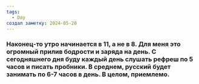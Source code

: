 ```yaml
---
tags:
  - Day
создал заметку: 2024-05-20
---
```

### Наконец-то утро начинается в 11, а не в 8. Для меня это огромный прилив бодрости и заряда на день.  С сегодняшнего дня буду каждый день слушать рефреш по 5 часов и писать пробники. В среднем, русский будет занимать по 6-7 часов в день. В целом, приемлемо.
